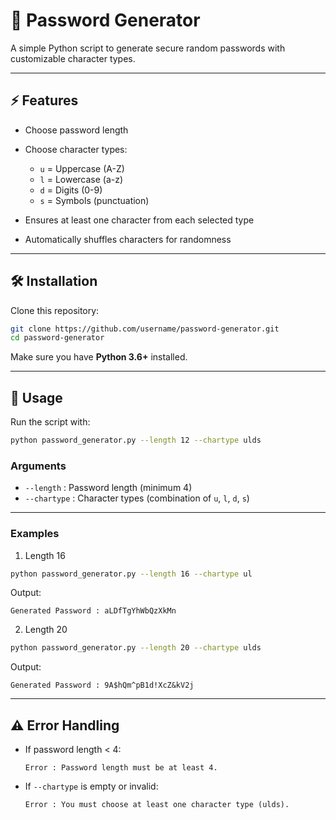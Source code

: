 # 🔐 Password Generator

A simple Python script to generate secure random passwords with customizable character types.

---

## ⚡ Features

* Choose password length
* Choose character types:

  * `u` = Uppercase (A-Z)
  * `l` = Lowercase (a-z)
  * `d` = Digits (0-9)
  * `s` = Symbols (punctuation)
* Ensures at least one character from each selected type
* Automatically shuffles characters for randomness

---

## 🛠️ Installation

Clone this repository:

```bash
git clone https://github.com/username/password-generator.git
cd password-generator
```

Make sure you have **Python 3.6+** installed.

---

## 🚀 Usage

Run the script with:

```bash
python password_generator.py --length 12 --chartype ulds
```

### Arguments

* `--length` : Password length (minimum 4)
* `--chartype` : Character types (combination of `u`, `l`, `d`, `s`)

---

### Examples

1. Length 16
```bash
python password_generator.py --length 16 --chartype ul
```

Output:

```
Generated Password : aLDfTgYhWbQzXkMn
```

2. Length 20
```bash
python password_generator.py --length 20 --chartype ulds
```

Output:

```
Generated Password : 9A$hQm^pB1d!XcZ&kV2j
```

---

## ⚠️ Error Handling

* If password length < 4:

  ```
  Error : Password length must be at least 4.
  ```
* If `--chartype` is empty or invalid:

  ```
  Error : You must choose at least one character type (ulds).
  ```
